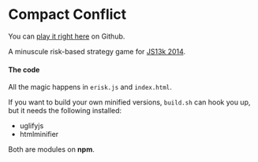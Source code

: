 Compact Conflict
================

You can [play it right here](http://krajzeg.github.io/compact-conflict) on Github.

A minuscule risk-based strategy game for [JS13k 2014](http://js13kgames.com/).

#### The code

All the magic happens in `erisk.js` and `index.html`. 

If you want to build your own minified versions, `build.sh` can hook you up, but it needs the following installed:

* uglifyjs
* htmlminifier

Both are modules on **npm**.
